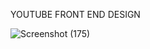 YOUTUBE FRONT END DESIGN

![Screenshot (175)](https://github.com/webDeveloperSilambu/Youtube-Clone/assets/97620286/e44cfdcd-4928-4e41-9b44-be4c9a482bdf)
